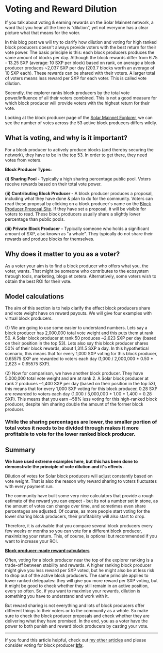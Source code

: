 # Voting and Reward Dilution

If you talk about voting & earning rewards on the Solar Mainnet network, a word that you hear all the time is “dilution”, yet not everyone has a clear picture what that means for the voter.

In this blog post we will try to clarify how dilution and voting for high ranked block producers doesn't always provide voters with the best return for their vote power. The basic principle is this: each block producers produces the same amount of blocks per day. Although the block rewards differ from 6.75 - 13.25 SXP (average: 10 SXP per block) based on rank, on average a block producer produces ~2,037 SXP per day (203.7 blocks worth an average of 10 SXP each). These rewards can be shared with their voters. A larger total of voters means less reward per SXP for each voter. This is called vote dilution. 

Secondly, the explorer ranks block producers by the total vote power/influence of all their voters combined. This is not a good measure for which block producer will provide voters with the highest return for their vote.

Looking at the block producer page of the [Solar Mainnet Explorer](https://explorer.solar.org/mainnet/delegates), we can see the number of votes across the 53 active block producers differs wildly.


## What is voting, and why is it important?

For a block producer to actively produce blocks (and thereby securing the network), they have to be in the top 53. In order to get there, they need votes from voters.

**Block Producer Types:**

**(i) Sharing Pool -** Typically a high sharing percentage public pool. Voters receive rewards based on their total vote power.

**(ii) Contributing Block Producer -** A block producer produces a proposal, including what they have done & plan to do for the community.  Voters can read these proposal by clicking on a block producer's name on the [Block Producer Proposal Site](https://delegates.solar.org/). If they have set a proposal, it will be visible for voters to read. These block producers usually share a slightly lower percentage than public pools.

**(iii) Private Block Producer -** Typically someone who holds a significant amount of SXP, also known as "a whale". They typically do not share their rewards and produce blocks for themselves.


## Why does it matter to you as a voter? 

As a voter your aim is to find a block producer who offers what you, the voter, wants. That might be someone who contributes to the ecosystem through tools, marketing, blogs et cetera. Alternatively, some voters wish to obtain the best ROI for their vote.


## Model calculations

The aim of this section is to help clarify the effect block producers share and vote weight have on reward payouts. We will give four examples with virtual block producers.

(1) We are going to use some easier to understand numbers. Lets say a block producer has 2,000,000 total vote weight and this puts them at rank 50. A Solar block producer at rank 50 produces ~2,623 SXP per day (based on their position in the top 53). Lets also say this block producer shares 50% of their block rewards, about 1,311.5 SXP a day. In this hypothetical scenario, this means that for every 1,000 SXP voting for this block producer, 0.65575 SXP are rewarded to voters each day (1,000 / 2,000,000 * 0.50 * 2,623 = 0.65575 SXP).

(2) Now for comparison, we have another block producer. They have 5,000,000 total vote weight and are at rank 2. A Solar block producer at rank 2 produces ~1,400 SXP per day (based on their position in the top 53), this means that for every 1,000 SXP voting for this block producer, 0.28 SXP are rewarded to voters each day (1,000 / 5,000,000 * 1.00 * 1,400 = 0.28 SXP). This means that you earn ~58% less voting for this high-ranked block producer, despite him sharing double the amount of the former block producer.


### While the sharing percentages are lower, the smaller portion of total votes it needs to be divided through makes it more profitable to vote for the lower ranked block producer.


## Summary

**We have used extreme examples here, but this has been done to demonstrate the principle of vote dilution and it's effects.**

Dilution of votes for Solar block producers will adjust constantly based on vote weight. That is also the reason why reward sharing to voters fluctuates with every payment run. 

The community have built some very nice calculators that provide a rough estimate of the reward you can expect - but its not a number set in stone, as the amount of votes can change over time, and sometimes even share percentages are adjusted. Of course, as more people start voting for the lower sharing block producers, their profitability will also start to drop. 

Therefore, it is advisable that you compare several block producers every few weeks or months so you can vote for a different block producer, maximizing your return. This, of course, is optional but recommended if you want to increase your ROI.

**[Block producer-made reward calculators](https://github.com/Bx64/Awesome-Solar#tools--resources-block-producers)** 

Often, voting for a block producer near the top of the explorer ranking is a trade-off between stability and rewards. A higher ranking block producer might give you less reward per SXP voted, but he might also be at less risk to drop out of the active block producers. The same principle applies to lower ranked delegaates: they will give you more reward per SXP voting, but it might be good to check whether they still remain in an active position, every so often. So, if you want to maximise your rewards, dilution is something you have to understand and work with it.

But reward sharing is not everything and lots of block producers offer different things to their voters or to the community as a whole. So make sure to check the block producer proposals and check whether they are delivering what they have promised. In the end, you as a voter have the power to both punish and reward block producers by casting your vote.

---

If you found this article helpful, check out [my other articles](https://github.com/Bx64/Awesome-Solar/blob/main/awesome-blog/README.md) and please consider voting for block producer **[bfx](https://delegates.solar.org/delegates/bfx)**.
